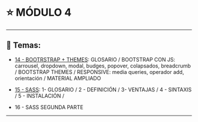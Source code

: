 # :star: MÓDULO 4

---

## :book: Temas:

- [14 - BOOTRSTRAP + THEMES](https://github.com/eugenia1984/frontend-syloper/blob/main/teoria/modulo4/bootstrap.md): GLOSARIO / BOOTSTRAP CON JS: carrousel, dropdown, modal, budges, popover, colapsados, breadcrumb /  BOOTSTRAP THEMES /  RESPONSIVE: media queries, operador add, orientación /  MATERIAL AMPLIADO 

- [15 - SASS](https://github.com/eugenia1984/frontend-syloper/blob/main/teoria/modulo4/sass.md): 1- GLOSARIO / 2 - DEFINICIÓN / 3- VENTAJAS / 4 - SINTAXIS / 5 - INSTALACIÓN / 

- 16 - SASS SEGUNDA PARTE

---
